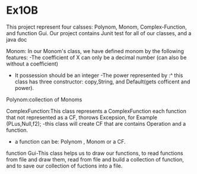 # Ex1OB

This project represent four calsses: Polynom, Monom, Complex-Function, and function Gui.
Our project contains Junit test for all of our classes, and a java doc

Monom:
 In our Monom's class, we have defined monom by the following features:
 -The coefficient of X can only be a decimal number (can also be without a coefficient) 
- It possession should be an integer
 -The power represented by :^
this class has three constructor: copy,String, and Default(gets cofficent and power). 


Polynom:collection of Monoms

 
ComplexFunction:This class represents a ComplexFunction 
each function that not represented as a CF, thorows Excepsion, for Example (PLus,Null,f2); 
 -this class will create CF that are contains Operation and a function.
 - a function can be: Polynom , Monom or a CF.


function Gui-This class helps us to draw our functions, to read functions from file and draw them,
read from file and build a collection of function, and to save our collection of fuctions into a file.
